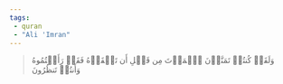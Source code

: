 ```yaml
---
tags: 
 - quran 
 - "Ali 'Imran"
---
```


> وَلَقَدۡ كُنتُمۡ تَمَنَّوۡنَ ٱلۡمَوۡتَ مِن قَبۡلِ أَن تَلۡقَوۡهُ فَقَدۡ رَأَيۡتُمُوهُ وَأَنتُمۡ تَنظُرُونَ
